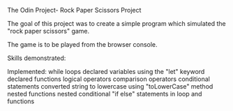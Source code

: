 The Odin Project- Rock Paper Scissors Project

The goal of this project was to create a simple program which simulated the "rock paper scissors" game.

The game is to be played from the browser console.

Skills demonstrated:

Implemented:
	while loops
	declared variables using the "let" keyword
	declared functions
	logical operators
	comparison operators
	conditional statements
	converted string to lowercase using "toLowerCase" method
	nested functions
	nested conditional "if else" statements in loop and functions
	
	